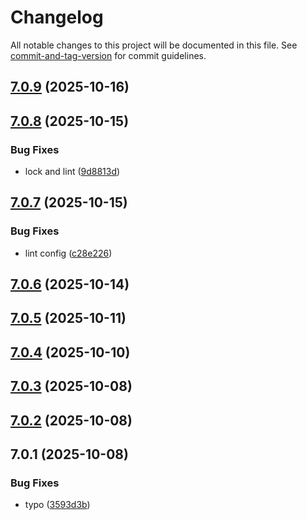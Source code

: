 # Changelog

All notable changes to this project will be documented in this file. See [commit-and-tag-version](https://github.com/absolute-version/commit-and-tag-version) for commit guidelines.

## [7.0.9](https://github.com/Cap-go/capacitor-mux-player/compare/7.0.8...7.0.9) (2025-10-16)

## [7.0.8](https://github.com/Cap-go/capacitor-mux-player/compare/7.0.7...7.0.8) (2025-10-15)


### Bug Fixes

* lock and lint ([9d8813d](https://github.com/Cap-go/capacitor-mux-player/commit/9d8813d7d79b75e379af3f77e174a98e62065c49))

## [7.0.7](https://github.com/Cap-go/capacitor-mux-player/compare/7.0.6...7.0.7) (2025-10-15)


### Bug Fixes

* lint config ([c28e226](https://github.com/Cap-go/capacitor-mux-player/commit/c28e2263a31ea1c6664f57c71ac5d62d5d25ae45))

## [7.0.6](https://github.com/Cap-go/capacitor-mux-player/compare/7.0.5...7.0.6) (2025-10-14)

## [7.0.5](https://github.com/Cap-go/capacitor-mux-player/compare/7.0.4...7.0.5) (2025-10-11)

## [7.0.4](https://github.com/Cap-go/capacitor-mux-player/compare/7.0.3...7.0.4) (2025-10-10)

## [7.0.3](https://github.com/Cap-go/capacitor-mux-player/compare/7.0.2...7.0.3) (2025-10-08)

## [7.0.2](https://github.com/Cap-go/capacitor-mux-player/compare/7.0.1...7.0.2) (2025-10-08)

## 7.0.1 (2025-10-08)


### Bug Fixes

* typo ([3593d3b](https://github.com/Cap-go/capacitor-mux-player/commit/3593d3b90216f062806decfae5c3cba19a82ea22))
